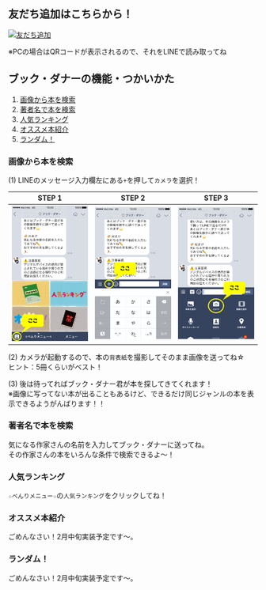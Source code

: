 ## 友だち追加はこちらから！

<a href="https://line.me/R/ti/p/%40cbk5362b"><img height="36" border="0" alt="友だち追加" src="https://scdn.line-apps.com/n/line_add_friends/btn/ja.png"></a>

※PCの場合はQRコードが表示されるので、それをLINEで読み取ってね

## ブック・ダナーの機能・つかいかた

1. [画像から本を検索](#画像から本を検索)
1. [著者名で本を検索](#著者名で本を検索)
1. [人気ランキング](#人気ランキング)
1. [オススメ本紹介](#オススメ本紹介)
1. [ランダム！](#ランダム！)

### 画像から本を検索

(1) LINEのメッセージ入力欄左にある`+`を押して`カメラ`を選択！

| STEP 1 | STEP 2 | STEP 3 |
|---|---|---|
| ![](https://raw.githubusercontent.com/akumavideo/bookdanner-assets/master/images/manual_1.png) | ![](https://raw.githubusercontent.com/akumavideo/bookdanner-assets/master/images/manual_2.png) | ![](https://raw.githubusercontent.com/akumavideo/bookdanner-assets/master/images/manual_3.png) |

(2) カメラが起動するので、本の`背表紙`を撮影してそのまま画像を送ってね☆  
ヒント：5冊くらいがベスト！

(3) 後は待ってればブック・ダナー君が本を探してきてくれます！  
※画像に写ってない本が出ることもあるけど、できるだけ同じジャンルの本を表示できるようがんばります！！

### 著者名で本を検索

気になる作家さんの名前を入力してブック・ダナーに送ってね。  
その作家さんの本をいろんな条件で検索できるよ～！

### 人気ランキング

`☆べんりメニュー☆`の`人気ランキング`をクリックしてね！

### オススメ本紹介

ごめんなさい！2月中旬実装予定です～。

### ランダム！

ごめんなさい！2月中旬実装予定です～。
